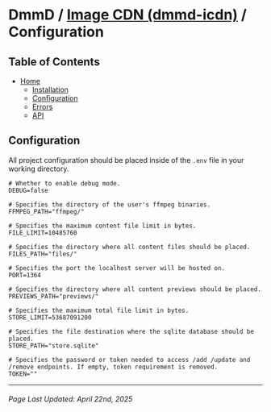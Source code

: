 # DmmD / [Image CDN (dmmd-icdn)](../README.md) / Configuration

## Table of Contents

- [Home](../README.md)
    - [Installation](./installation.md)
    - [Configuration](./configuration.md)
    - [Errors](./errors.md)
    - [API](./api.md)

## Configuration

All project configuration should be placed inside of the `.env` file in your working directory.

```env
# Whether to enable debug mode.
DEBUG=false

# Specifies the directory of the user's ffmpeg binaries.
FFMPEG_PATH="ffmpeg/"

# Specifies the maximum content file limit in bytes.
FILE_LIMIT=10485760

# Specifies the directory where all content files should be placed.
FILES_PATH="files/"

# Specifies the port the localhost server will be hosted on.
PORT=1364

# Specifies the directory where all content previews should be placed.
PREVIEWS_PATH="previews/"

# Specifies the maximum total file limit in bytes.
STORE_LIMIT=53687091200

# Specifies the file destination where the sqlite database should be placed.
STORE_PATH="store.sqlite"

# Specifies the password or token needed to access /add /update and /remove endpoints. If empty, token requirement is removed.
TOKEN=""
```

---

###### Page Last Updated: April 22nd, 2025
